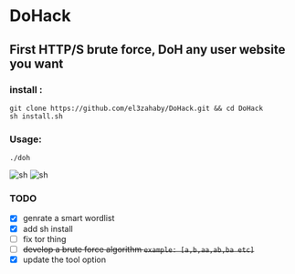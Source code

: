 # DoHack
First HTTP/S brute force, DoH any user website you want
-----

<!-- ### requirements:
```
sudo apt-get install tor
pip install --upgrade -r requirements.txt
``` -->

### install :
```
git clone https://github.com/el3zahaby/DoHack.git && cd DoHack
sh install.sh
```

### Usage:
```
./doh
```
![sh](https://github.com/el3zahaby/DoHack/blob/master/intro0.png)
![sh](https://github.com/el3zahaby/DoHack/blob/master/intro.png)

### TODO

- [x] genrate a smart wordlist
- [x] add sh install
- [ ] fix tor thing
- [ ] <s>develop a brute force algorithm `example: [a,b,aa,ab,ba etc]`</s>
- [x] update the tool option
